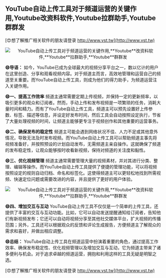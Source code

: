 ## **YouTube自动上传工具对于频道运营的关键作用,**Youtube**改资料软件,**Youtube**拉群助手,**Youtube**群群发**

[😍想了解推广相关软件的朋友请登录 http://www.vst.tw](http://www.vst.tw)

 <center><img src="https://vst.tw/MP4/tuiguang/png/0.png" alt="YouTube自动上传工具对于频道运营的关键作用,**Youtube**改资料软件,**Youtube**拉群助手,**Youtube**群群发"></center>

**😄导语：**
如今，YouTube已成为全球最大的视频分享平台之一，数以亿计的用户在这里创造、分享和观看视频内容。对于频道主而言，高效地管理和运营自己的频道至关重要。而YouTube自动上传工具，则成为他们的得力助手，为频道运营注入关键作用。

**😄一、提高工作效率**
频道主通常需要定期上传视频，并保持一定的更新频率，以吸引更多的观众和订阅者。然而，手动上传和发布视频是一项繁琐的任务，消耗大量时间和精力。而有了YouTube自动上传工具，频道主可以预先设置好上传参数、标签、描述等信息，并设定好发布时间，然后工具会自动按照设定执行，节省了大量处理视频的时间，让频道主能够更专注于视频创作和其他重要的运营事务。

**😄二、确保发布的稳定性**
频道主可能会遇到网络状况不佳、人力不足或其他意外情况，导致无法及时发布视频。而YouTube自动上传工具可以帮助频道主事先将视频准备好，并按照预设的计划自动发布，无需频道主亲自操作。这就确保了频道的发布稳定性，让观众能够按时收看新视频，保持对频道的关注度和黏性。

**😄三、优化视频管理**
频道主通常需要管理大量的视频素材，并对其进行分类、整理、编辑等操作。而YouTube自动上传工具提供了便捷的管理功能，可以将视频按照设定的规则自动归档、命名和标签化。这使得频道主可以更轻松地找到所需视频、快速定位问题或需要改进的内容，并且提供了更好的用户体验。

 <center><img src="https://vst.tw/MP4/tuiguang/png/7.png" alt="YouTube自动上传工具对于频道运营的关键作用,**Youtube**改资料软件,**Youtube**拉群助手,**Youtube**群群发"></center>

**😄四、增加交互与互动**
YouTube自动上传工具不仅仅是一个简单的上传工具，还提供了丰富的交互与互动功能。比如，它可以自动发送提醒通知给订阅者，告知他们有新视频发布；它还可以自动将视频分享至其他社交媒体平台，扩大视频的传播范围；另外，工具还可以根据观众的反馈和评论生成报告，方便频道主了解观众的需求和喜好，并做出相应调整。

**😄总结：**
YouTube自动上传工具在频道运营中扮演着重要的角色，通过提高工作效率、确保发布稳定性、优化视频管理以及增加交互与互动，它为频道主带来了诸多便利与机会。对于追求卓越的频道运营，拥抱和利用这样的工具无疑是明智之选。

[😍想了解推广相关软件的朋友请登录 http://www.vst.tw](http://www.vst.tw)



